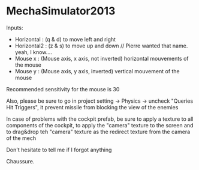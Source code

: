 # MechaSimulator2013

Inputs:
- Horizontal : (q & d) to move left and right
- Horizontal2 : (z & s) to move up and down // Pierre wanted that name. yeah, I know....
- Mouse x : (Mouse axis, x axis, not inverted) horizontal mouvements of the mouse
- Mouse y : (Mouse axis, y axis, inverted) vertical mouvement of the mouse

Recommended sensitivity for the mouse is 30

Also, please be sure to go in project setting -> Physics -> uncheck "Queries Hit Triggers", it prevent 
missile from blocking the view of the enemies

In case of problems with the cockpit prefab, be sure to apply a texture to all components of the cockpit, 
to apply the "camera" texture to the screen and to drag&drop teh "camera" texture as the redirect texture
from the camera of the mech

Don't hesitate to tell me if I forgot anything

Chaussure.

